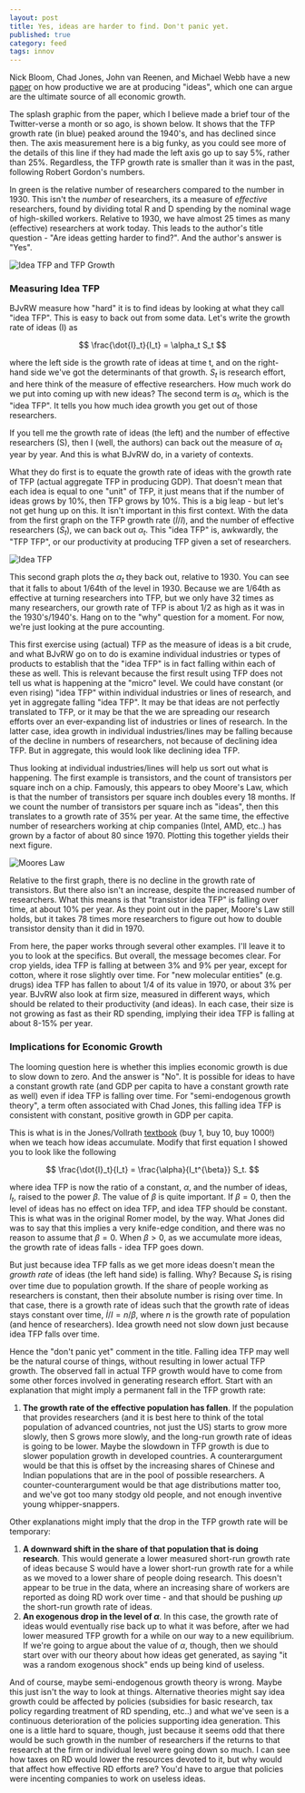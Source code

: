 ```yaml
---
layout: post
title: Yes, ideas are harder to find. Don't panic yet.
published: true
category: feed
tags: innov
---
```


Nick Bloom, Chad Jones, John van Reenen, and Michael Webb have a new [paper](http://web.stanford.edu/~chadj/IdeaPF.pdf) on how productive we are at producing "ideas", which one can argue are the ultimate source of all economic growth. 

The splash graphic from the paper, which I believe made a brief tour of the Twitter-verse a month or so ago, is shown below. It shows that the TFP growth rate (in blue) peaked around the 1940's, and has declined since then. The axis measurement here is a big funky, as you could see more of the details of this line if they had made the left axis go up to say 5%, rather than 25%. Regardless, the TFP growth rate is smaller than it was in the past, following Robert Gordon's numbers.

In green is the relative number of researchers compared to the number in 1930. This isn't the *number* of researchers, its a measure of *effective* researchers, found by dividing total R and D spending by the nominal wage of high-skilled workers. Relative to 1930, we have almost 25 times as many (effective) researchers at work today. This leads to the author's title question - "Are ideas getting harder to find?". And the author's answer is "Yes".

![Idea TFP and TFP Growth](/assets/jones_1.png)

### Measuring Idea TFP
BJvRW measure how "hard" it is to find ideas by looking at what they call "idea TFP". This is easy to back out from some data. Let's write the growth rate of ideas (I) as

$$
\frac{\dot{I}_t}{I_t} = \alpha_t S_t
$$

where the left side is the growth rate of ideas at time t, and on the right-hand side we've got the determinants of that growth. $S_t$ is research effort, and here think of the measure of effective researchers. How much work do we put into coming up with new ideas? The second term is $\alpha_t$, which is the "idea TFP". It tells you how much idea growth you get out of those researchers.

If you tell me the growth rate of ideas (the left) and the number of effective researchers (S), then I (well, the authors) can back out the measure of $\alpha_t$ year by year. And this is what BJvRW do, in a variety of contexts.

What they do first is to equate the growth rate of ideas with the growth rate of TFP (actual aggregate TFP in producing GDP). That doesn't mean that each idea is equal to one "unit" of TFP, it just means that if the number of ideas grows by 10%, then TFP grows by 10%. This is a big leap - but let's not get hung up on this. It isn't important in this first context. With the data from the first graph on the TFP growth rate ($\dot{I}/I$), and the number of effective researchers ($S_t$), we can back out $\alpha_t$. This "idea TFP" is, awkwardly, the "TFP TFP", or our productivity at producing TFP given a set of researchers.

![Idea TFP](/assets/jones_2.png)

This second graph plots the $\alpha_t$ they back out, relative to 1930. You can see that it falls to about 1/64th of the level in 1930. Because we are 1/64th as effective at turning researchers into TFP, but we only have 32 times as many researchers, our growth rate of TFP is about 1/2 as high as it was in the 1930's/1940's. Hang on to the "why" question for a moment. For now, we're just looking at the pure accounting. 

This first exercise using (actual) TFP as the measure of ideas is a bit crude, and what BJvRW go on to do is examine individual industries or types of products to establish that the "idea TFP" is in fact falling within each of these as well. This is relevant because the first result using TFP does not tell us what is happening at the "micro" level. We could have constant (or even rising) "idea TFP" within individual industries or lines of research, and yet in aggregate falling "idea TFP". It may be that ideas are not perfectly translated to TFP, or it may be that the we are spreading our research efforts over an ever-expanding list of industries or lines of research. In the latter case, idea growth in individual industries/lines may be falling because of the decline in numbers of researchers, not because of declining idea TFP. But in aggregate, this would look like declining idea TFP.

Thus looking at individual industries/lines will help us sort out what is happening. The first example is transistors, and the count of transistors per square inch on a chip. Famously, this appears to obey Moore's Law, which is that the number of transistors per square inch doubles every 18 months. If we count the number of transistors per square inch as "ideas", then this translates to a growth rate of 35% per year. At the same time, the effective number of researchers working at chip companies (Intel, AMD, etc..) has grown by a factor of about 80 since 1970. Plotting this together yields their next figure. 

![Moores Law](/assets/jones_4.png)

Relative to the first graph, there is no decline in the growth rate of transistors. But there also isn't an increase, despite the increased number of researchers. What this means is that "transistor idea TFP" is falling over time, at about 10% per year. As they point out in the paper, Moore's Law still holds, but it takes 78 times more researchers to figure out how to double transistor density than it did in 1970. 

From here, the paper works through several other examples. I'll leave it to you to look at the specifics. But overall, the message becomes clear. For crop yields, idea TFP is falling at between 3% and 9% per year, except for cotton, where it rose slightly over time. For "new molecular entities" (e.g. drugs) idea TFP has fallen to about 1/4 of its value in 1970, or about 3% per year. BJvRW also look at firm size, measured in different ways, which should be related to their productivity (and ideas). In each case, their size is not growing as fast as their RD spending, implying their idea TFP is falling at about 8-15% per year. 

### Implications for Economic Growth
The looming question here is whether this implies economic growth is due to slow down to zero. And the answer is "No". It is possible for ideas to have a constant growth rate (and GDP per capita to have a constant growth rate as well) even if idea TFP is falling over time. For "semi-endogenous growth theory", a term often associated with Chad Jones, this falling idea TFP is consistent with constant, positive growth in GDP per capita. 

This is what is in the Jones/Vollrath [textbook](http://amzn.to/2k0pcbz) (buy 1, buy 10, buy 1000!) when we teach how ideas accumulate. Modify that first equation I showed you to look like the following

$$
\frac{\dot{I}_t}{I_t} = \frac{\alpha}{I_t^{\beta}} S_t.
$$

where idea TFP is now the ratio of a constant, $\alpha$, and the number of ideas, $I_t$, raised to the power $\beta$. The value of $\beta$ is quite important. If $\beta=0$, then the level of ideas has no effect on idea TFP, and idea TFP should be constant. This is what was in the original Romer model, by the way. What Jones did was to say that this implies a very knife-edge condition, and there was no reason to assume that $\beta=0$. When $\beta>0$, as we accumulate more ideas, the growth rate of ideas falls - idea TFP goes down.

But just because idea TFP falls as we get more ideas doesn't mean the *growth rate* of ideas (the left hand side) is falling. Why? Because $S_t$ is rising over time due to population growth. If the share of people working as researchers is constant, then their absolute number is rising over time. In that case, there is a growth rate of ideas such that the growth rate of ideas stays constant over time, $\dot{I}/I = n/\beta$, where $n$ is the growth rate of population (and hence of researchers). Idea growth need not slow down just because idea TFP falls over time.

Hence the "don't panic yet" comment in the title. Falling idea TFP may well be the natural course of things, without resulting in lower actual TFP growth. The observed fall in actual TFP growth would have to come from some other forces involved in generating research effort. Start with an explanation that might imply a permanent fall in the TFP growth rate:

1. **The growth rate of the effective population has fallen**. If the population that provides researchers (and it is best here to think of the total population of advanced countries, not just the US) starts to grow more slowly, then S grows more slowly, and the long-run growth rate of ideas is going to be lower. Maybe the slowdown in TFP growth is due to slower population growth in developed countries. A counterargument would be that this is offset by the increasing shares of Chinese and Indian populations that are in the pool of possible researchers. A counter-counterargument would be that age distributions matter too, and we've got too many stodgy old people, and not enough inventive young whipper-snappers.

Other explanations might imply that the drop in the TFP growth rate will be temporary:

1. **A downward shift in the share of that population that is doing research**. This would generate a lower measured short-run growth rate of ideas because S would have a lower short-run growth rate for a while as we moved to a lower share of people doing research. This doesn't appear to be true in the data, where an increasing share of workers are reported as doing RD work over time - and that should be pushing *up* the short-run growth rate of ideas.
2. **An exogenous drop in the level of $\alpha$**. In this case, the growth rate of ideas would eventually rise back up to what it was before, after we had lower measured TFP growth for a while on our way to a new equilibrium. If we're going to argue about the value of $\alpha$, though, then we should start over with our theory about how ideas get generated, as saying "it was a random exogenous shock" ends up being kind of useless.

And of course, maybe semi-endogenous growth theory is wrong. Maybe this just isn't the way to look at things. Alternative theories might say idea growth could be affected by policies (subsidies for basic research, tax policy regarding treatment of RD spending, etc..) and what we've seen is a continuous deterioration of the policies supporting idea generation. This one is a little hard to square, though, just because it seems odd that there would be such growth in the number of researchers if the returns to that research at the firm or individual level were going down so much. I can see how taxes on RD would lower the resources devoted to it, but why would that affect how effective RD efforts are? You'd have to argue that policies were incenting companies to work on useless ideas.




